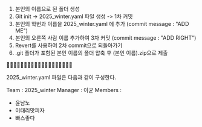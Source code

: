 1. 본인의 이름으로 된 폴더 생성​
2. Git init -> 2025_winter.yaml 파일 생성 -> 1차 커밋​
3. 본인의 학번과 이름을 2025_winter.yaml 에 추가 (commit message : "ADD ME")​
4. 본인의 오른쪽 사람 이름 추가하여 3차 커밋 (commit message : "ADD RIGHT")​
5. Revert를 사용하여 2차 commit으로 되돌아가기​
6. .git 폴더가 포함된 본인 이름의 폴더 압축 후 (본인 이름).zip으로 제출

🚀🚀🚀🚀🚀🚀🚀🚀🚀🚀🚀🚀🚀🚀🚀🚀🚀🚀🚀

2025_winter.yaml 파일은 다음과 같이 구성한다.

Team : 2025_winter
Manager : 이균
Members :
- 윤남노
- 이태리맛피자
- 빠스좋다
